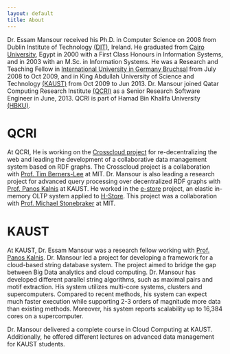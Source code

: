 ```yaml
---
layout: default
title: About
---
```


Dr. Essam Mansour received his Ph.D. in Computer Science on 2008 from Dublin Institute of Technology [(DIT)](http://www.dit.ie/), Ireland. 
He graduated from [Cairo University](http://www.fci.cu.edu.eg/), Egypt in 2000 with a First Class Honours in Information Systems, and in 2003 with an M.Sc. in Information Systems. 
He was a Research and Teaching Fellow in [International University in Germany Bruchsal](http://i-u.de/) from July 2008 to Oct 2009, and in King Abdullah University of Science and Technology [(KAUST)](https://www.kaust.edu.sa/en) from Oct 2009 to Jun 2013. 
Dr. Mansour joined Qatar Computing Research Institute [(QCRI)](http://qcri.com/) as a Senior Research Software Engineer in June, 2013. QCRI is part of Hamad Bin Khalifa University [(HBKU)](http://www.hbku.edu.qa/). 

# QCRI
At QCRI, He is working on the [Crosscloud project](/projects/crosscloud) for re-decentralizing the web and leading the development of a collaborative data management system based on RDF graphs. The Crosscloud project is a collaboration with [Prof. Tim Berners-Lee](https://en.wikipedia.org/wiki/Tim_Berners-Lee) at MIT. Dr. Mansour is also leading a research project for advanced query processing over decentralized RDF graphs with [Prof. Panos Kalnis](http://web.kaust.edu.sa/faculty/PanosKalnis/) at KAUST. He worked in the [e-store](http://dl.acm.org/citation.cfm?id=2735514) project, an elastic in-memory OLTP system applied to [H-Store](http://hstore.cs.brown.edu/). This project was a collaboration with [Prof. Michael Stonebraker](https://en.wikipedia.org/wiki/Michael_Stonebraker) at MIT.

# KAUST
At KAUST, Dr. Essam Mansour was a research fellow working with [Prof. Panos Kalnis](http://web.kaust.edu.sa/faculty/PanosKalnis/). Dr. Mansour led a project for developing a framework for a cloud-based string database system. The project aimed to bridge the gap between Big Data analytics and cloud computing.
Dr. Mansour has developed different parallel string algorithms, such as maximal pairs and motif extraction. His system utilizes multi-core systems, clusters and supercomputers. Compared to recent methods, his system can expect much faster execution while supporting 2-3 orders of magnitude more data than existing methods. Moreover, his system reports scalability up to 16,384 cores on a supercomputer. 

Dr. Mansour delivered a complete course in Cloud Computing at KAUST. Additionally, he offered different lectures on advanced data management for KAUST students.



